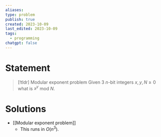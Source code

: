 ```yaml
---
aliases: 
type: problem
publish: true
created: 2023-10-09
last_edited: 2023-10-09
tags:
  - programming
chatgpt: false
---
```


# Statement

>[!tldr] Modular exponent problem
>Given 3 $n$-bit integers $x, y, N \geq 0$ what is $x^y$ mod $N$.

# Solutions

- [[Modular exponent problem]]
	- This runs in $O(n^3)$.
